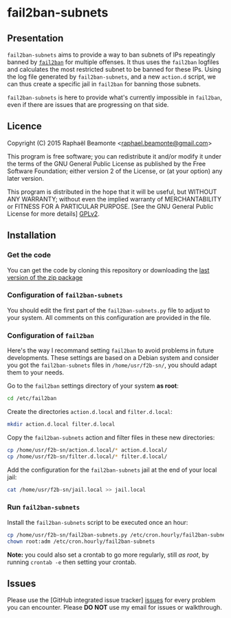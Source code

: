 fail2ban-subnets
================

## Presentation

```fail2ban-subnets``` aims to provide a way to ban subnets of IPs repeatingly banned by [```fail2ban```][fail2ban] for multiple offenses. It thus uses the ```fail2ban``` logfiles and calculates the most restricted subnet to be banned for these IPs. Using the log file generated by ```fail2ban-subnets```, and a new ```action.d``` script, we can thus create a specific jail in ```fail2ban``` for banning those subnets.

```fail2ban-subnets``` is here to provide what's currently impossible in ```fail2ban```, even if there are issues that are progressing on that side.

## Licence

Copyright (C) 2015       Raphaël Beamonte <<raphael.beamonte@gmail.com>>

This program is free software; you can redistribute it and/or
modify it under the terms of the GNU General Public License
as published by the Free Software Foundation; either version 2
of the License, or (at your option) any later version.

This program is distributed in the hope that it will be useful,
but WITHOUT ANY WARRANTY; without even the implied warranty of
MERCHANTABILITY or FITNESS FOR A PARTICULAR PURPOSE.  [See the
GNU General Public License for more details] [GPLv2].

## Installation

### Get the code

You can get the code by cloning this repository or downloading the [last version of the zip package][zip]

### Configuration of ```fail2ban-subnets```

You should edit the first part of the ```fail2ban-subnets.py``` file to adjust to your system. All comments on this configuration are provided in the file.

### Configuration of ```fail2ban```

Here's the way I recommand setting ```fail2ban``` to avoid problems in future developments.
These settings are based on a Debian system and consider you got the ```fail2ban-subnets``` files in ```/home/usr/f2b-sn/```, you should adapt them to your needs.

Go to the ```fail2ban``` settings directory of your system **as root**:
```sh
cd /etc/fail2ban
```

Create the directories ```action.d.local``` and ```filter.d.local```:
```sh
mkdir action.d.local filter.d.local
```

Copy the ```fail2ban-subnets``` action and filter files in these new directories:
```sh
cp /home/usr/f2b-sn/action.d.local/* action.d.local/
cp /home/usr/f2b-sn/filter.d.local/* filter.d.local/
```

Add the configuration for the ```fail2ban-subnets``` jail at the end of your local jail:
```sh
cat /home/usr/f2b-sn/jail.local >> jail.local
```

### Run `fail2ban-subnets`

Install the ```fail2ban-subnets``` script to be executed once an hour:
```sh
cp /home/usr/f2b-sn/fail2ban-subnets.py /etc/cron.hourly/fail2ban-subnets
chown root:adm /etc/cron.hourly/fail2ban-subnets
```

**Note:** you could also set a crontab to go more regularly, still *as root*, by running ```crontab -e``` then setting your crontab.

## Issues
Please use the [GitHub integrated issue tracker] [issues] for every problem you can
encounter. Please **DO NOT** use my email for issues or walkthrough.


[fail2ban]: https://github.com/fail2ban/fail2ban
[GPLv2]: https://www.gnu.org/licenses/gpl-2.0.html
[zip]: https://github.com/XaF/fail2ban-subnets/archive/master.zip
[issues]: https://github.com/XaF/fail2ban-subnets/issues

